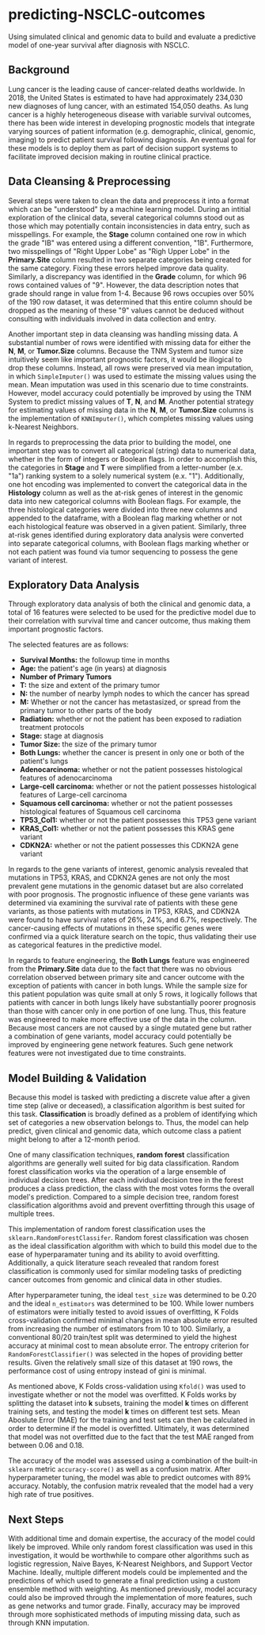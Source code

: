 # predicting-NSCLC-outcomes
Using simulated clinical and genomic data to build and evaluate a predictive model of one-year survival after diagnosis with NSCLC.

## Background
Lung cancer is the leading cause of cancer-related deaths worldwide. In 2018, the United States is estimated to have had approximately 234,030 new diagnoses of lung cancer, with an estimated 154,050 deaths. As lung cancer is a highly heterogeneous disease with variable survival outcomes, there has been wide interest in developing prognostic models that integrate varying sources of patient information (e.g. demographic, clinical, genomic, imaging) to predict patient survival following diagnosis. An eventual goal for these models is to deploy them as part of decision support systems to facilitate improved decision making in routine clinical practice.

## Data Cleansing & Preprocessing
Several steps were taken to clean the data and preprocess it into a format which can be "understood" by a machine learning model. During an intitial exploration of the clinical data, several categorical columns stood out as those which may potentially contain inconsistencies in data entry, such as misspellings. For example, the **Stage** column contained one row in which the grade "IB" was entered using a different convention, "1B". Furthermore, two misspellings of "Right Upper Lobe" as "Righ Upper Lobe" in the **Primary.Site** column resulted in two separate categories being created for the same category. Fixing these errors helped improve data quality. Similarly, a discrepancy was identified in the **Grade** column, for which 96 rows contained values of "9". However, the data description notes that grade should range in value from 1-4. Because 96 rows occupies over 50% of the 190 row dataset, it was determined that this entire column should be dropped as the meaning of these "9" values cannot be deduced without consulting with individuals involved in data collection and entry.

Another important step in data cleansing was handling missing data. A substantial number of rows were identified with missing data for either the **N**, **M**, or **Tumor.Size** columns. Because the TNM System and tumor size intuitively seem like important prognostic factors, it would be illogical to drop these columns. Instead, all rows were preserved via mean imputation, in which `SimpleImputer()` was used to estimate the missing values using the mean. Mean imputation was used in this scenario due to time constraints. However, model accuracy could potentially be improved by using the TNM System to predict missing values of **T**, **N**, and **M**. Another potential strategy for estimating values of missing data in the **N**, **M**, or **Tumor.Size** columns is the implementation of `KNNImputer()`, which completes missing values using k-Nearest Neighbors.

In regards to preprocessing the data prior to building the model, one important step was to convert all categorical (string) data to numerical data, whether in the form of integers or Boolean flags. In order to accomplish this, the categories in **Stage** and **T** were simplified from a letter-number (e.x. "1a") ranking system to a solely numerical system (e.x. "1"). Additionally, one hot encoding was implemented to convert the categorical data in the **Histology** column as well as the at-risk genes of interest in the genomic data into new categorical columns with Boolean flags. For example, the three histological categories were divided into three new columns and appended to the dataframe, with a Boolean flag marking whether or not each histological feature was observed in a given patient. Similarly, three at-risk genes identified during exploratory data analysis were converted into separate categorical columns, with Boolean flags marking whether or not each patient was found via tumor sequencing to possess the gene variant of interest.

## Exploratory Data Analysis
Through exploratory data analysis of both the clinical and genomic data, a total of 16 features were selected to be used for the predictive model due to their correlation with survival time and cancer outcome, thus making them important prognostic factors.

The selected features are as follows:
- **Survival Months:** the followup time in months
- **Age:** the patient's age (in years) at diagnosis
- **Number of Primary Tumors**
- **T:** the size and extent of the primary tumor
- **N:** the number of nearby lymph nodes to which the cancer has spread
- **M:** Whether or not the cancer has metastasized, or spread from the primary tumor to other parts of the body
- **Radiation:** whether or not the patient has been exposed to radiation treatment protocols
- **Stage:** stage at diagnosis
- **Tumor Size:** the size of the primary tumor
- **Both Lungs:** whether the cancer is present in only one or both of the patient's lungs
- **Adenocarcinoma:** whether or not the patient possesses histological features of adenocarcinoma
- **Large-cell carcinoma:** whether or not the patient possesses histological features of Large-cell carcinoma
- **Squamous cell carcinoma:** whether or not the patient possesses histological features of Squamous cell carcinoma
- **TP53_Col1:** whether or not the patient possesses this TP53 gene variant 
- **KRAS_Col1:** whether or not the patient possesses this KRAS gene variant
- **CDKN2A:** whether or not the patient possesses this CDKN2A gene variant

In regards to the gene variants of interest, genomic analysis revealed that mutations in TP53, KRAS, and CDKN2A genes are not only the most prevalent gene mutations in the genomic dataset but are also correlated with poor prognosis. The prognostic influence of these gene variants was determined via examining the survival rate of patients with these gene variants, as those patients with mutations in TP53, KRAS, and CDKN2A were found to have survival rates of 26%, 24%, and 6.7%, respectively. The cancer-causing effects of mutations in these specific genes were confirmed via a quick literature search on the topic, thus validating their use as categorical features in the predictive model.

In regards to feature engineering, the **Both Lungs** feature was engineered from the **Primary.Site** data due to the fact that there was no obvious correlation observed between primary site and cancer outcome with the exception of patients with cancer in both lungs. While the sample size for this patient population was quite small at only 5 rows, it logically follows that patients with cancer in both lungs likely have substantially poorer prognosis than those with cancer only in one portion of one lung. Thus, this feature was engineered to make more effective use of the data in the column. Because most cancers are not caused by a single mutated gene but rather a combination of gene variants, model accuracy could potentially be improved by engineering gene network features. Such gene network features were not investigated due to time constraints.

## Model Building & Validation
Because this model is tasked with predicting a discrete value after a given time step (alive or deceased), a classification algorithm is best suited for this task. **Classification** is broadly defined as a problem of identifying which set of categories a new observation belongs to. Thus, the model can help predict, given clinical and genomic data, which outcome class a patient might belong to after a 12-month period. 

One of many classification techniques, **random forest** classification algorithms are generally well suited for big data classification. Random forest classification works via the operation of a large ensemble of individual decision trees. After each individual decision tree in the forest produces a class prediction, the class with the most votes forms the overall model's prediction. Compared to a simple decision tree, random forest classification algorithms avoid and prevent overfitting through this usage of multiple trees.

This implementation of random forest classification uses the `sklearn.RandomForestClassifer`. Random forest classification was chosen as the ideal classification algorithm with which to build this model due to the ease of hyperparamater tuning and its ability to avoid overfitting. Additionally, a quick literature seach revealed that random forest classification is commonly used for similar modeling tasks of predicting cancer outcomes from genomic and clinical data in other studies.

After hyperparameter tuning, the ideal `test_size` was determined to be 0.20 and the ideal `n_estimators` was determined to be 100. While lower numbers of estimators were initially tested to avoid issues of overfitting, K Folds cross-validation confirmed minimal changes in mean absolute error resulted from increasing the number of estimators from 10 to 100. Similarly, a conventional 80/20 train/test split was determined to yield the highest accuracy at minimal cost to mean absolute error. The entropy criterion for `RandomForestClassifier()` was selected in the hopes of providing better results. Given the relatively small size of this dataset at 190 rows, the performance cost of using entropy instead of gini is minimal.

As mentioned above, K Folds cross-validation using `Kfold()` was used to investigate whether or not the model was overfitted. K Folds works by splitting the dataset into **k** subsets, training the model **k** times on different training sets, and testing the model **k** times on different test sets. Mean Aboslute Error (MAE) for the training and test sets can then be calculated in order to determine if the model is overfitted. Ultimately, it was determined that model was not overfitted due to the fact that the test MAE ranged from between 0.06 and 0.18.

The accuracy of the model was assessed using a combination of the built-in `sklearn` metric `accuracy-score()` as well as a confusion matrix. After hyperparameter tuning, the model was able to predict outcomes with 89% accuracy. Notably, the confusion matrix revealed that the model had a very high rate of true positives.

## Next Steps
With additional time and domain expertise, the accuracy of the model could likely be improved. While only random forest classification was used in this investigation, it would be worthwhile to compare other algorithms such as logistic regression, Naive Bayes, K-Nearest Neighbors, and Support Vector Machine. Ideally, multiple different models could be implemented and the predictions of which used to generate a final prediction using a custom ensemble method with weighting. As mentioned previously, model accuracy could also be improved through the implementation of more features, such as gene networks and tumor grade. Finally, accuracy may be improved through more sophisticated methods of imputing missing data, such as through KNN imputation.
